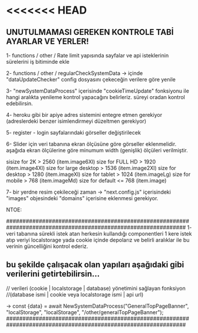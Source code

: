 <<<<<<< HEAD
=======
## UNUTULMAMASI GEREKEN KONTROLE TABİ AYARLAR VE YERLER!

1- functions / other / Rate limit yapısında sayfalar ve api isteklerinin sürelerini iş bitiminde ekle

2- functions / other / regularCheckSystemData -> içinde "dataUpdateChecker" config dosyasını çekeceğin verilere göre yenile

3- "newSystemDataProcess" içerisinde "cookieTimeUpdate" fonksiyonu ile hangi aralıkta yenileme kontrol yapacağını belirleriz. süreyi oradan kontrol edebilirsin.

4- heroku gibi bir apiye adres sistemini entegre etmen gerekiyor (adreslerdeki benzer isimlendirmeyi düzeltmen gerekiyor)

5- register - login sayfalarındaki görseller değiştirilecek

6- Slider için veri tabanına ekran ölçüsüne göre görseller eklenmelidir.
aşağıda ekran ölçülerine göre minumum width (genişlik) ölçüleri verilmiştir.

sisize for 2K > 2560 (item.image6Xl)
size for FULL HD > 1920 (item.image4Xl)
size for large desktop > 1536 (item.image2Xl)
size for desktop > 1280 (item.imageXl)
size for tablet > 1024 (item.imageLg)
size for mobile > 768 (item.imageMd)
size for default <= 768 (item.image)

7- bir yerdne resim çekileceği zaman -> "next.config.js" içerisindeki "images" objesindeki "domains" içerisine eklenmesi gerekiyor. <!-- domains: ['source.unsplash.com','images.unsplash.com'], -->

NTOE:

###############################################################################################################
1- veri tabanına sürekli istek atan herkesin kullandığı componentleri 1 kere istek atıp veriyi localstorage yada cookie içinde depolarız ve belirli aralıklar ile bu verinin güncelliğini kontrol ederiz.

## bu şekilde çalışacak olan yapıları aşağıdaki gibi verilerini getirtebilirsin...

// verileri (cookie | localstorage | database) yönetimini sağlayan fonksiyon
//(database ismi | cookie veya localstorage ismi | api url)

-> const {data} = await NewSystemDataProcess("GeneralTopPageBanner", "localStorage", "localStorage", "/other/generalTopPageBanner");
###############################################################################################################